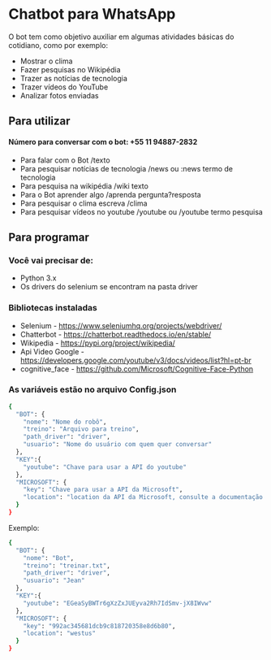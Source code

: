 # Chatbot para WhatsApp

O bot tem como objetivo auxiliar em algumas atividades básicas do cotidiano, como por exemplo:

* Mostrar o clima 
* Fazer pesquisas no Wikipédia 
* Trazer as notícias de tecnologia 
* Trazer vídeos do YouTube
* Analizar fotos enviadas

## Para utilizar 

#### Número para conversar com o bot: +55 11 94887-2832
- Para falar com o Bot  /texto
- Para pesquisar notícias de tecnologia /news ou :news termo de tecnologia
- Para pesquisa na wikipédia /wiki texto
- Para o Bot aprender algo /aprenda pergunta?resposta
- Para pesquisar o clima escreva /clima
- Para pesquisar vídeos no youtube /youtube ou /youtube termo pesquisa


## Para programar 

### Você vai precisar de:

* Python 3.x
* Os drivers do selenium se encontram na pasta driver

### Bibliotecas instaladas

* Selenium - https://www.seleniumhq.org/projects/webdriver/
* Chatterbot - https://chatterbot.readthedocs.io/en/stable/
* Wikipedia - https://pypi.org/project/wikipedia/
* Api Video Google - https://developers.google.com/youtube/v3/docs/videos/list?hl=pt-br
* cognitive_face - https://github.com/Microsoft/Cognitive-Face-Python

### As variáveis estão no arquivo Config.json

```sh
{
  "BOT": {
    "nome": "Nome do robô",
    "treino": "Arquivo para treino",
    "path_driver": "driver",
    "usuario": "Nome do usuário com quem quer conversar"
  },
  "KEY":{
    "youtube": "Chave para usar a API do youtube"
  },
  "MICROSOFT": {
    "key": "Chave para usar a API da Microsoft",
    "location": "location da API da Microsoft, consulte a documentação deles"
  }
}
```
Exemplo:
```sh
{
  "BOT": {
    "nome": "Bot",
    "treino": "treinar.txt",
    "path_driver": "driver",
    "usuario": "Jean"
  },
  "KEY":{
    "youtube": "EGeaSyBWTr6gXzZxJUEyva2Rh7IdSmv-jX8IWvw"
  },
  "MICROSOFT": {
    "key": "992ac345681dcb9c818720358e8d6b80",
    "location": "westus"
  }
}
```
